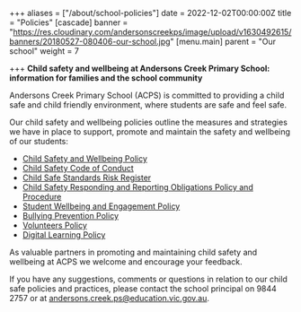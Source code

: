 +++
aliases = ["/about/school-policies"]
date = 2022-12-02T00:00:00Z
title = "Policies"
[cascade]
banner = "https://res.cloudinary.com/andersonscreekps/image/upload/v1630492615/banners/20180527-080406-our-school.jpg"
[menu.main]
parent = "Our school"
weight = 7

+++
**Child safety and wellbeing at Andersons Creek Primary School: information for families and the school community**

Andersons Creek Primary School (ACPS) is committed to providing a child safe and child friendly environment, where students are safe and feel safe.

Our child safety and wellbeing policies outline the measures and strategies we have in place to support, promote and maintain the safety and wellbeing of our students:

* [Child Safety and Wellbeing Policy](child-safety-and-well-being "Child safety and wellbeing")
* [Child Safety Code of Conduct](child-safety-code-of-conduct "Child safety code of conduct")
* [Child Safe Standards Risk Register](child-safety-risk-management-register "Child safety risk management register")
* [Child Safety Responding and Reporting Obligations Policy and Procedure](child-safety-responding-and-reporting-obligations/ "Child safety responding and reporting obligations")
* [Student Wellbeing and Engagement Policy](student-well-being-and-engagement "Student wellbeing and engagement")
* [Bullying Prevention Policy](bullying-prevention "Bullying prevention")
* [Volunteers Policy](volunteers "Volunteers Policy")
* [Digital Learning Policy](digital-learning "Digital learning")

  
As valuable partners in promoting and maintaining child safety and wellbeing at ACPS we welcome and encourage your feedback.

If you have any suggestions, comments or questions in relation to our child safe policies and practices, please contact the school principal on 9844 2757 or at [andersons.creek.ps@education.vic.gov.au](mailto:andersons.creek.ps@education.vic.gov.au).